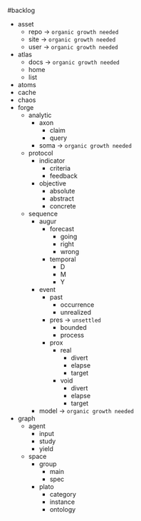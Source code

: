 #backlog 


- asset
	- repo -> `organic growth needed`
	- site -> `organic growth needed`
	- user -> `organic growth needed`
- atlas
	- docs -> `organic growth needed`
	- home
	- list
- atoms
- cache
- chaos
- forge
	- analytic
		- axon
			- claim
			- query
		- soma -> `organic growth needed`
	- protocol
		- indicator
			- criteria
			- feedback
		- objective
			- absolute
			- abstract
			- concrete
	- sequence
		- augur
			- forecast
				- going
				- right
				- wrong
			- temporal
				- D
				- M
				- Y
		- event
			- past
				- occurrence
				- unrealized
			- pres -> `unsettled`
				- bounded
				- process
			- prox
				- real
					- divert
					- elapse
					- target
				- void
					- divert
					- elapse
					- target
		- model -> `organic growth needed`
- graph
	- agent
		- input
		- study
		- yield
	- space
		- group
			- main
			- spec
		- plato
			- category
			- instance
			- ontology